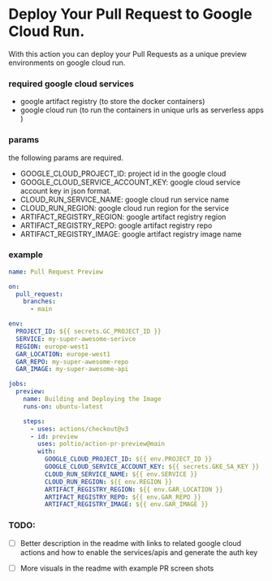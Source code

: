 # Deploy Your Pull Request to Google Cloud Run.

With this action you can deploy your Pull Requests as a unique preview environments on google cloud run.

### required google cloud services

- google artifact registry (to store the docker containers)
- google cloud run (to run the containers in unique urls as serverless apps )

### params

the following params are required.

- GOOGLE_CLOUD_PROJECT_ID: project id in the google cloud
- GOOGLE_CLOUD_SERVICE_ACCOUNT_KEY: google cloud service account key in json format.
- CLOUD_RUN_SERVICE_NAME: google cloud run service name
- CLOUD_RUN_REGION: google cloud run region for the service
- ARTIFACT_REGISTRY_REGION: google artifact registry region
- ARTIFACT_REGISTRY_REPO: google artifact registry repo
- ARTIFACT_REGISTRY_IMAGE: google artifact registry image name

### example

```yaml
name: Pull Request Preview

on:
  pull_request:
    branches:
      - main

env:
  PROJECT_ID: ${{ secrets.GC_PROJECT_ID }}
  SERVICE: my-super-awesome-serivce
  REGION: europe-west1
  GAR_LOCATION: europe-west1
  GAR_REPO: my-super-awesome-repo
  GAR_IMAGE: my-super-awesome-api

jobs:
  preview:
    name: Building and Deploying the Image
    runs-on: ubuntu-latest

    steps:
      - uses: actions/checkout@v3
      - id: preview
        uses: poltio/action-pr-preview@main
        with:
          GOOGLE_CLOUD_PROJECT_ID: ${{ env.PROJECT_ID }}
          GOOGLE_CLOUD_SERVICE_ACCOUNT_KEY: ${{ secrets.GKE_SA_KEY }}
          CLOUD_RUN_SERVICE_NAME: ${{ env.SERVICE }}
          CLOUD_RUN_REGION: ${{ env.REGION }}
          ARTIFACT_REGISTRY_REGION: ${{ env.GAR_LOCATION }}
          ARTIFACT_REGISTRY_REPO: ${{ env.GAR_REPO }}
          ARTIFACT_REGISTRY_IMAGE: ${{ env.GAR_IMAGE }}
```

### TODO: 

- [ ] Better description in the readme with links to related google cloud actions and how to enable the services/apis and generate the auth key 
- [ ] More visuals in the readme with example PR screen shots 



